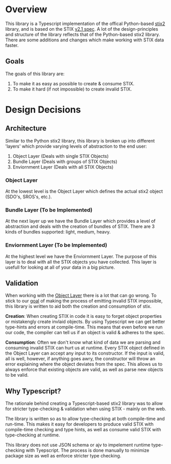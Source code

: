# Overview

This library is a Typescript implementation of the offical Python-based [stix2](https://stix2.readthedocs.io/) library, and is based on the STIX [v2.1 spec](https://docs.oasis-open.org/cti/stix/v2.1/os/stix-v2.1-os.html). A lot of the design-principles and structure of the library reflects that of the Python-based stix2 library. There are some additions and changes which make working with STIX data faster.

## Goals

The goals of this library are:

1. To make it as easy as possible to create & consume STIX.
2. To make it hard (if not impossible) to create invalid STIX.

# Design Decisions

## Architecture

Similar to the Python stix2 library, this library is broken up into different 'layers' which provide varying levels of abstraction to the end user:

1. Object Layer (Deals with single STIX Objects)
2. Bundle Layer (Deals with groups of STIX Objects)
3. Enviornment Layer (Deals with all STIX Objects)

### Object Layer

At the lowest level is the Object Layer which defines the actual stix2 object (SDO's, SROS's, etc.).

### Bundle Layer (To be Implemented)

At the next layer up we have the Bundle Layer which provides a level of abstraction and deals with the creation of bundles of STIX. There are 3 kinds of bundles supported: light, medium, heavy.

### Enviornment Layer (To be Implemented)

At the highest level we have the Enviornment Layer. The purpose of this layer is to deal with all the STIX objects you have collected. This layer is usefull for looking at all of your data in a big picture.

## Validation

When working with the [Object Layer](#object-layer) there is a lot that can go wrong. To stick to our [goal](#goals) of making the process of emitting invalid STIX impossible, this library is written to aid both the creation and consumption of stix.

**Creation**: When creating STIX in code it is easy to forget object properties or mistakengly create invlaid objects. By using Typescript we can get better type-hints and errors at compile-time. This means that even before we run our code, the compiler can tell us if an object is valid & adheres to the spec.

**Consumption**: Often we don't know what kind of data we are parsing and consuming invalid STIX can hurt us at runtime. Every STIX object defined in the Object Layer can accept any input to its constructor. If the input is valid, all is well, however, if anything goes awry, the constructor will throw an error explaining where the object deviates from the spec. This allows us to always enforce that existing objects are valid, as well as parse new objects to be valid.

## Why Typescript?

The rationale behind creating a Typescript-based stix2 library was to allow for stricter type-checking & validation when using STIX - mainly on the web.

The library is written so as to allow type-checking at both compile-time and run-time. This makes it easy for developers to produce valid STIX with compile-time checking and type hints, as well as consume valid STIX with type-checking at runtime.

This library does not use JSON schema or ajv to impelement runtime type-checking with Tyepscript. The process is done manually to minimize package size as well as enforce stricter type checking.
